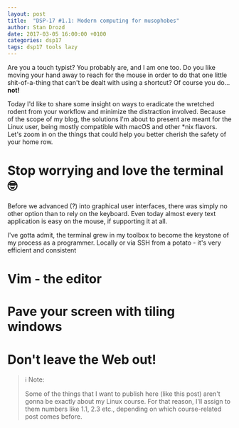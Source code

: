 ```yaml
---
layout: post
title:  "DSP-17 #1.1: Modern computing for musophobes"
author: Stan Drozd
date: 2017-03-05 16:00:00 +0100
categories: dsp17
tags: dsp17 tools lazy
---
```

Are you a touch typist? You probably are, and I am one too. Do you like moving
your hand away to reach for the mouse in order to do that one little
shit-of-a-thing that can't be dealt with using a shortcut? Of course you do...
**not!**

Today I'd like to share some insight on ways to eradicate the wretched rodent
from your workflow and minimize the distraction involved. Because of the scope
of my blog, the solutions I'm about to present are meant for the Linux
user, being mostly compatible with macOS and other \*nix flavors. Let's zoom in
on the things that could help you better cherish the safety of your home row.

# Stop worrying and love the terminal :nerd_face:
Before we advanced (?) into graphical user interfaces, there was simply no other
option than to rely on the keyboard. Even today almost every text application is
easy on the mouse, if supporting it at all.

I've gotta admit, the terminal grew in my toolbox to become the keystone of my
process as a programmer. Locally or via SSH from a potato - it's very efficient
and consistent

# Vim - **the** editor



# Pave your screen with tiling windows

# Don't leave the Web out!

> :information_source: Note:
>
> Some of the things that I want to publish here  (like  this  post)  aren't
> gonna be exactly about my Linux course. For that reason, I'll assign to them
> numbers like 1.1, 2.3 etc., depending on which course-related post comes
> before.

